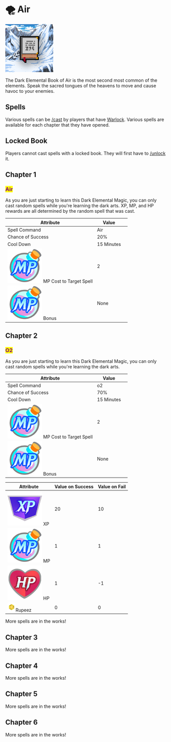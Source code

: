# 🌪 Air

![Air Book #17191](../../.gitbook/assets/17191.png)

The Dark Elemental Book of Air is the most second most common of the elements. Speak the sacred tongues of the heavens to move and cause havoc to your enemies.

## Spells

Various spells can be [/cast](../../discord-bot/cast.md) by players that have [Warlock](../villains/warlocks/). Various spells are available for each chapter that they have opened.

## Locked Book

Players cannot cast spells with a locked book. They will first have to [/unlock](../../discord-bot/unlock.md) it.

## Chapter 1

### <mark style="color:purple;">Air</mark>

As you are just starting to learn this Dark Elemental Magic, you can only cast random spells while you're learning the dark arts. XP, MP, and HP rewards are all determined by the random spell that was cast.

<table><thead><tr><th>Attribute</th><th>Value</th><th data-hidden></th></tr></thead><tbody><tr><td>Spell Command</td><td>Air</td><td></td></tr><tr><td>Chance of Success</td><td>20%</td><td></td></tr><tr><td>Cool Down</td><td>15 Minutes</td><td></td></tr><tr><td><img src="../../.gitbook/assets/MP-Discord.png" alt="" data-size="line"> MP Cost to Target Spell</td><td>2</td><td></td></tr><tr><td><img src="../../.gitbook/assets/MP-Discord.png" alt="" data-size="line"> Bonus</td><td>None</td><td></td></tr></tbody></table>

## Chapter 2

### <mark style="color:purple;">O2</mark>

As you are just starting to learn this Dark Elemental Magic, you can only cast random spells while you're learning the dark arts.

<table><thead><tr><th>Attribute</th><th>Value</th><th data-hidden></th></tr></thead><tbody><tr><td>Spell Command</td><td>o2</td><td></td></tr><tr><td>Chance of Success</td><td>70%</td><td></td></tr><tr><td>Cool Down</td><td>15 Minutes</td><td></td></tr><tr><td><img src="../../.gitbook/assets/MP-Discord.png" alt="" data-size="line"> MP Cost to Target Spell</td><td>2</td><td></td></tr><tr><td><img src="../../.gitbook/assets/MP-Discord.png" alt="" data-size="line"> Bonus</td><td>None</td><td></td></tr></tbody></table>



| Attribute                                                                   | Value on Success | Value on Fail |
| --------------------------------------------------------------------------- | ---------------- | ------------- |
| <img src="../../.gitbook/assets/XP-Discord.png" alt="" data-size="line"> XP | 20               | 10            |
| <img src="../../.gitbook/assets/MP-Discord.png" alt="" data-size="line"> MP | 1                | 1             |
| <img src="../../.gitbook/assets/HP-discord.png" alt="" data-size="line"> HP | 1                | -1            |
| ![](../../.gitbook/assets/Rupeez-micro.png)Rupeez                           | 0                | 0             |

More spells are in the works!

## Chapter 3

More spells are in the works!

## Chapter 4

More spells are in the works!

## Chapter 5

More spells are in the works!

## Chapter 6

More spells are in the works!

